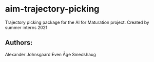 # aim-trajectory-picking
Trajectory picking package for the AI for Maturation project. Created by summer interns 2021

## Authors: ## 
Alexander Johnsgaard
Even Åge Smedshaug